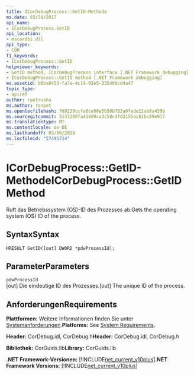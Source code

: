 ```yaml
---
title: ICorDebugProcess::GetID-Methode
ms.date: 03/30/2017
api_name:
- ICorDebugProcess.GetID
api_location:
- mscordbi.dll
api_type:
- COM
f1_keywords:
- ICorDebugProcess::GetID
helpviewer_keywords:
- GetID method, ICorDebugProcess interface [.NET Framework debugging]
- ICorDebugProcess::GetID method [.NET Framework debugging]
ms.assetid: b0ba8453-fa7e-4c14-93e5-335409cd4a47
topic_type:
- apiref
author: rpetrusha
ms.author: ronpet
ms.openlocfilehash: 7d9239ccfe8ce08e5b50b762a6fede11ab8a439b
ms.sourcegitcommit: 5137208fa414d9ca3c58cdfd2155ac81bc89e917
ms.translationtype: MT
ms.contentlocale: de-DE
ms.lasthandoff: 03/06/2019
ms.locfileid: "57495714"
---
```

# <a name="icordebugprocessgetid-method"></a><span data-ttu-id="5c3e6-102">ICorDebugProcess::GetID-Methode</span><span class="sxs-lookup"><span data-stu-id="5c3e6-102">ICorDebugProcess::GetID Method</span></span>
<span data-ttu-id="5c3e6-103">Ruft das Betriebssystem (OS)-ID des Prozesses ab.</span><span class="sxs-lookup"><span data-stu-id="5c3e6-103">Gets the operating system (OS) ID of the process.</span></span>  
  
## <a name="syntax"></a><span data-ttu-id="5c3e6-104">Syntax</span><span class="sxs-lookup"><span data-stu-id="5c3e6-104">Syntax</span></span>  
  
```  
HRESULT GetID([out] DWORD *pdwProcessId);  
```  
  
## <a name="parameters"></a><span data-ttu-id="5c3e6-105">Parameter</span><span class="sxs-lookup"><span data-stu-id="5c3e6-105">Parameters</span></span>  
 `pdwProcessId`  
 <span data-ttu-id="5c3e6-106">[out] Die eindeutige ID des Prozesses.</span><span class="sxs-lookup"><span data-stu-id="5c3e6-106">[out] The unique ID of the process.</span></span>  
  
## <a name="requirements"></a><span data-ttu-id="5c3e6-107">Anforderungen</span><span class="sxs-lookup"><span data-stu-id="5c3e6-107">Requirements</span></span>  
 <span data-ttu-id="5c3e6-108">**Plattformen:** Weitere Informationen finden Sie unter [Systemanforderungen](../../../../docs/framework/get-started/system-requirements.md).</span><span class="sxs-lookup"><span data-stu-id="5c3e6-108">**Platforms:** See [System Requirements](../../../../docs/framework/get-started/system-requirements.md).</span></span>  
  
 <span data-ttu-id="5c3e6-109">**Header:** CorDebug.idl, CorDebug.h</span><span class="sxs-lookup"><span data-stu-id="5c3e6-109">**Header:** CorDebug.idl, CorDebug.h</span></span>  
  
 <span data-ttu-id="5c3e6-110">**Bibliothek:** CorGuids.lib</span><span class="sxs-lookup"><span data-stu-id="5c3e6-110">**Library:** CorGuids.lib</span></span>  
  
 <span data-ttu-id="5c3e6-111">**.NET Framework-Versionen:** [!INCLUDE[net_current_v10plus](../../../../includes/net-current-v10plus-md.md)]</span><span class="sxs-lookup"><span data-stu-id="5c3e6-111">**.NET Framework Versions:** [!INCLUDE[net_current_v10plus](../../../../includes/net-current-v10plus-md.md)]</span></span>
